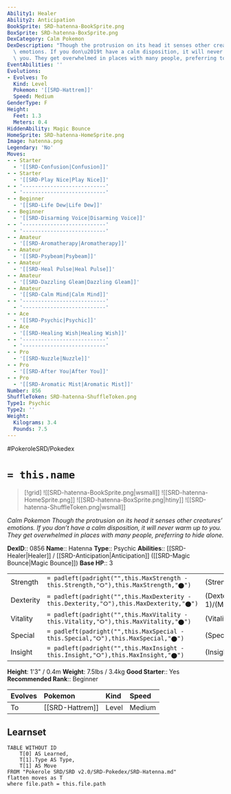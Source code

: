 ```yaml
---
Ability1: Healer
Ability2: Anticipation
BookSprite: SRD-hatenna-BookSprite.png
BoxSprite: SRD-hatenna-BoxSprite.png
DexCategory: Calm Pokemon
DexDescription: "Though the protrusion on its head it senses other creatures\u2019\
  \ emotions. If you don\u2019t have a calm disposition, it will never warm up to\
  \ you. They get overwhelmed in places with many people, preferring to hide alone."
EventAbilities: ''
Evolutions:
- Evolves: To
  Kind: Level
  Pokemon: '[[SRD-Hattrem]]'
  Speed: Medium
GenderType: F
Height:
  Feet: 1.3
  Meters: 0.4
HiddenAbility: Magic Bounce
HomeSprite: SRD-hatenna-HomeSprite.png
Image: hatenna.png
Legendary: 'No'
Moves:
- - Starter
  - '[[SRD-Confusion|Confusion]]'
- - Starter
  - '[[SRD-Play Nice|Play Nice]]'
- - '---------------------------'
  - '---------------------------'
- - Beginner
  - '[[SRD-Life Dew|Life Dew]]'
- - Beginner
  - '[[SRD-Disarming Voice|Disarming Voice]]'
- - '---------------------------'
  - '---------------------------'
- - Amateur
  - '[[SRD-Aromatherapy|Aromatherapy]]'
- - Amateur
  - '[[SRD-Psybeam|Psybeam]]'
- - Amateur
  - '[[SRD-Heal Pulse|Heal Pulse]]'
- - Amateur
  - '[[SRD-Dazzling Gleam|Dazzling Gleam]]'
- - Amateur
  - '[[SRD-Calm Mind|Calm Mind]]'
- - '---------------------------'
  - '---------------------------'
- - Ace
  - '[[SRD-Psychic|Psychic]]'
- - Ace
  - '[[SRD-Healing Wish|Healing Wish]]'
- - '---------------------------'
  - '---------------------------'
- - Pro
  - '[[SRD-Nuzzle|Nuzzle]]'
- - Pro
  - '[[SRD-After You|After You]]'
- - Pro
  - '[[SRD-Aromatic Mist|Aromatic Mist]]'
Number: 856
ShuffleToken: SRD-hatenna-ShuffleToken.png
Type1: Psychic
Type2: ''
Weight:
  Kilograms: 3.4
  Pounds: 7.5
---
```


#PokeroleSRD/Pokedex

# `= this.name`

> [!grid]
> ![[SRD-hatenna-BookSprite.png|wsmall]]
> ![[SRD-hatenna-HomeSprite.png]]
> ![[SRD-hatenna-BoxSprite.png|htiny]]
> ![[SRD-hatenna-ShuffleToken.png|wsmall]]


*Calm Pokemon*
*Though the protrusion on its head it senses other creatures’ emotions. If you don’t have a calm disposition, it will never warm up to you. They get overwhelmed in places with many people, preferring to hide alone.*

**DexID**:: 0856
**Name**:: Hatenna
**Type**:: Psychic
**Abilities**:: [[SRD-Healer|Healer]] / [[SRD-Anticipation|Anticipation]] ([[SRD-Magic Bounce|Magic Bounce]])
**Base HP**:: 3

|           |                                                                                        |                                          |
| --------- | -------------------------------------------------------------------------------------- | ---------------------------------------- |
| Strength  | `= padleft(padright("",this.MaxStrength - this.Strength,"⭘"),this.MaxStrength,"⬤")`    | (Strength::1)/(MaxStrength::3)   |
| Dexterity | `= padleft(padright("",this.MaxDexterity - this.Dexterity,"⭘"),this.MaxDexterity,"⬤")` | (Dexterity:: 1)/(MaxDexterity::3) |
| Vitality  | `= padleft(padright("",this.MaxVitality - this.Vitality,"⭘"),this.MaxVitality,"⬤")`    | (Vitality::2)/(MaxVitality::4)   |
| Special   | `= padleft(padright("",this.MaxSpecial - this.Special,"⭘"),this.MaxSpecial,"⬤")`       | (Special::2)/(MaxSpecial::4)     |
| Insight   | `= padleft(padright("",this.MaxInsight - this.Insight,"⭘"),this.MaxInsight,"⬤")`       | (Insight::2)/(MaxInsight::4)     |

**Height**: 1'3" / 0.4m
**Weight**: 7.5lbs / 3.4kg
**Good Starter**:: Yes
**Recommended Rank**:: Beginner

| Evolves   | Pokemon         | Kind   | Speed   |
|:----------|:----------------|:-------|:--------|
| To        | [[SRD-Hattrem]] | Level  | Medium  |

## Learnset

```dataview
TABLE WITHOUT ID
    T[0] AS Learned,
    T[1].Type AS Type,
    T[1] AS Move
FROM "Pokerole SRD/SRD v2.0/SRD-Pokedex/SRD-Hatenna.md"
flatten moves as T
where file.path = this.file.path
```

